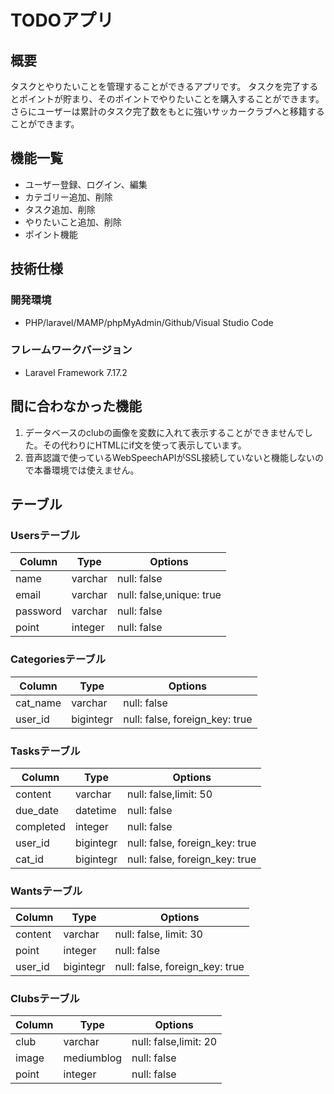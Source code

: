 # TODOアプリ

## 概要
  タスクとやりたいことを管理することができるアプリです。
  タスクを完了するとポイントが貯まり、そのポイントでやりたいことを購入することができます。
  さらにユーザーは累計のタスク完了数をもとに強いサッカークラブへと移籍することができます。
 
## 機能一覧
 
- ユーザー登録、ログイン、編集
- カテゴリー追加、削除
- タスク追加、削除
- やりたいこと追加、削除
- ポイント機能
 
## 技術仕様
### 開発環境
 - PHP/laravel/MAMP/phpMyAdmin/Github/Visual Studio Code
### フレームワークバージョン
 - Laravel Framework 7.17.2

## 間に合わなかった機能
 
1. データベースのclubの画像を変数に入れて表示することができませんでした。その代わりにHTMLにif文を使って表示しています。
2. 音声認識で使っているWebSpeechAPIがSSL接続していないと機能しないので本番環境では使えません。

 
## テーブル
### Usersテーブル

|Column|Type|Options|
|------|----|-------|
|name| varchar|null: false|
|email|varchar|null: false,unique: true|
|password|varchar|null: false|
|point|integer|null: false|


### Categoriesテーブル

|Column|Type|Options|
|------|----|-------|
| cat_name | varchar | null: false |
| user_id | bigintegr |null: false, foreign_key: true |


### Tasksテーブル

|Column|Type|Options|
|------|----|-------|
| content | varchar | null: false,limit: 50 |
| due_date | datetime | null: false |
| completed | integer | null: false |
| user_id | bigintegr |null: false, foreign_key: true |
| cat_id | bigintegr |null: false, foreign_key: true |


### Wantsテーブル

|Column|Type|Options|
|------|----|-------|
| content | varchar | null: false, limit: 30 |
| point | integer | null: false |
| user_id | bigintegr |null: false, foreign_key: true |

### Clubsテーブル

|Column|Type|Options|
|------|----|-------|
| club | varchar | null: false,limit: 20 |
| image | mediumblog | null: false |
| point | integer | null: false |


